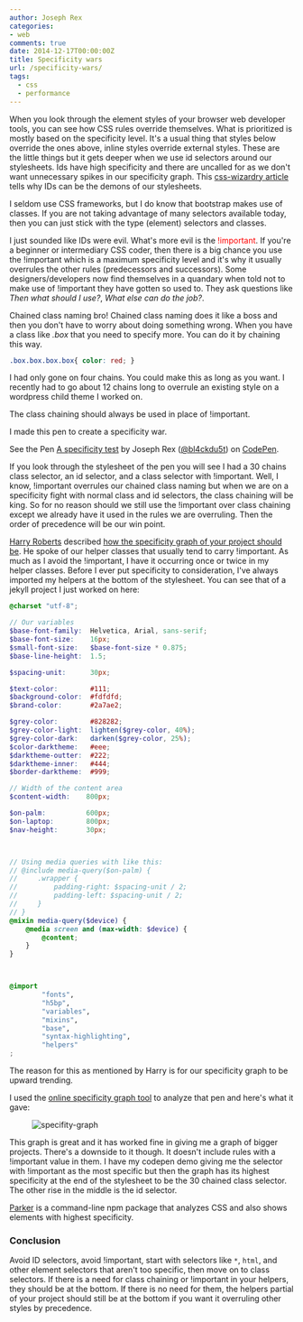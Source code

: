 ```yaml
---
author: Joseph Rex
categories:
- web
comments: true
date: 2014-12-17T00:00:00Z
title: Specificity wars
url: /specificity-wars/
tags:
  - css
  - performance
---
```


When you look through the element styles of your browser web developer tools, you can see how CSS rules override themselves. What is prioritized is mostly based on the specificity level. It's a usual thing that styles below override the ones above, inline styles override external styles. These are the little things but it gets deeper when we use id selectors around our stylesheets. Ids have high specificity and there are uncalled for as we don't want unnecessary spikes in our specificity graph. This <a href="http://csswizardry.com/2011/09/when-using-ids-can-be-a-pain-in-the-class/" target="_blank">css-wizardry article</a> tells why IDs can be the demons of our stylesheets.
<!--more-->

I seldom use CSS frameworks, but I do know that bootstrap makes use of classes. If you are not taking advantage of many selectors available today, then you can just stick with the type (element) selectors and classes.

I just sounded like IDs were evil. What's more evil is the <span style="color: #ff0000;">!important</span>. If you're a beginner or intermediary CSS coder, then there is a big chance you use the !important which is a maximum specificity level and it's why it usually overrules the other rules (predecessors and successors). Some designers/developers now find themselves in a quandary when told not to make use of !important they have gotten so used to. They ask questions like *Then what should I use?*, *What else can do the job?*.

Chained class naming bro! Chained class naming does it like a boss and then you don't have to worry about doing something wrong. When you have a class like *.box* that you need to specify more. You can do it by chaining this way.

```css
.box.box.box.box{ color: red; }
```

I had only gone on four chains. You could make this as long as you want. I recently had to go about 12 chains long to overrule an existing style on a wordpress child theme I worked on.

The class chaining should always be used in place of !important.

I made this pen to create a specificity war.

<p data-height="268" data-theme-id="0" data-slug-hash="PwzPpo" data-default-tab="result" data-user="bl4ckdu5t" class='codepen'>See the Pen <a href='http://codepen.io/bl4ckdu5t/pen/PwzPpo/'>A specificity test</a> by Joseph Rex (<a href='http://codepen.io/bl4ckdu5t'>@bl4ckdu5t</a>) on <a href='http://codepen.io'>CodePen</a>.</p>
<script async src="//assets.codepen.io/assets/embed/ei.js"></script>


If you look through the stylesheet of the pen you will see I had a 30 chains class selector, an id selector, and a class selector with !important. Well, I know, !important overrules our chained class naming but when we are on a specificity fight with normal class and id selectors, the class chaining will be king. So for no reason should we still use the !important over class chaining except we already have it used in the rules we are overruling. Then the order of precedence will be our win point.

<a href="http://twitter.com/csswizardry" target="_blank">Harry Roberts</a> described <a href="http://csswizardry.com/2014/10/the-specificity-graph/" target="_blank">how the specificity graph of your project should be</a>. He spoke of our helper classes that usually tend to carry !important. As much as I avoid the !important, I have it occurring once or twice in my helper classes. Before I ever put specificity to consideration, I've always imported my helpers at the bottom of the stylesheet. You can see that of a jekyll project I just worked on here:

```scss
@charset "utf-8";

// Our variables
$base-font-family: 	Helvetica, Arial, sans-serif;
$base-font-size:   	16px;
$small-font-size:  	$base-font-size * 0.875;
$base-line-height: 	1.5;

$spacing-unit:     	30px;

$text-color:       	#111;
$background-color: 	#fdfdfd;
$brand-color:      	#2a7ae2;

$grey-color:       	#828282;
$grey-color-light: 	lighten($grey-color, 40%);
$grey-color-dark:  	darken($grey-color, 25%);
$color-darktheme: 	#eee;
$darktheme-outter: 	#222;
$darktheme-inner: 	#444;
$border-darktheme: 	#999;

// Width of the content area
$content-width:    800px;

$on-palm:          600px;
$on-laptop:        800px;
$nav-height: 	   30px;



// Using media queries with like this:
// @include media-query($on-palm) {
//     .wrapper {
//         padding-right: $spacing-unit / 2;
//         padding-left: $spacing-unit / 2;
//     }
// }
@mixin media-query($device) {
    @media screen and (max-width: $device) {
        @content;
    }
}



@import
        "fonts",
        "h5bp",
        "variables",
        "mixins",
        "base",
        "syntax-highlighting",
        "helpers"
;
```

The reason for this as mentioned by Harry is for our specificity graph to be upward trending.

I used the <a href="http://jonassebastianohlsson.com/specificity-graph/" target="_blank">online specificity graph tool</a> to analyze that pen and here's what it gave:

<figure>
<img src="https://res.cloudinary.com/strich/image/upload/v1497701559/specifity-graph_avdcml.png" class="image" alt="specifity-graph">
</figure>

This graph is great and it has worked fine in giving me a graph of bigger projects. There's a downside to it though. It doesn't include rules with a !important value in them. I have my codepen demo giving me the selector with !important as the most specific but then the graph has its highest specificity at the end of the stylesheet to be the 30 chained class selector. The other rise in the middle is the id selector.

<a href="https://github.com/katiefenn/parker" target="_blank">Parker</a> is a command-line npm package that analyzes CSS and also shows elements with highest specificity.

### Conclusion

Avoid ID selectors, avoid !important, start with selectors like `*`, `html`, and other element selectors that aren't too specific, then move on to class selectors. If there is a need for class chaining or !important in your helpers, they should be at the bottom. If there is no need for them, the helpers partial of your project should still be at the bottom if you want it overruling other styles by precedence.
